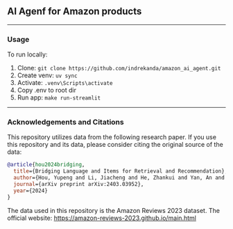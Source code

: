 ## AI Agenf for Amazon products
---
### Usage

To run locally:
1. Clone: `git clone https://github.com/indrekanda/amazon_ai_agent.git`
2. Create venv: `uv sync`
3. Activate: `.venv\Scripts\activate`
4. Copy .env to root dir
5. Run app: `make run-streamlit`



---
### Acknowledgements and Citations

This repository utilizes data from the following research paper. If you use this repository and its data, please consider citing the original source of the data:

```bibtex
@article{hou2024bridging,
  title={Bridging Language and Items for Retrieval and Recommendation},
  author={Hou, Yupeng and Li, Jiacheng and He, Zhankui and Yan, An and Chen, Xiusi and McAuley, Julian},
  journal={arXiv preprint arXiv:2403.03952},
  year={2024}
}
```
The data used in this repository is the Amazon Reviews 2023 dataset. The official website: https://amazon-reviews-2023.github.io/main.html

